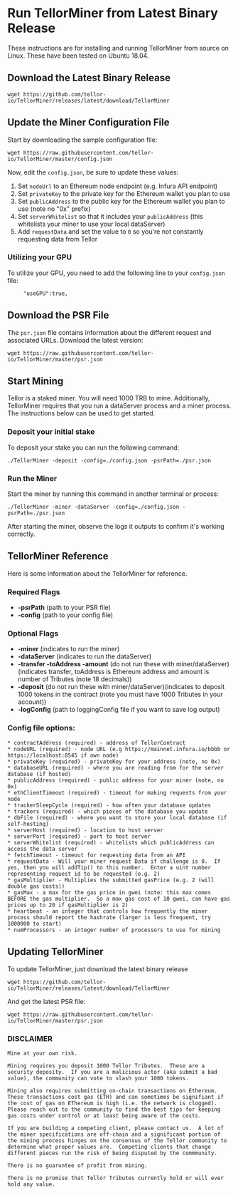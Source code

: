 # Run TellorMiner from Latest Binary Release
These instructions are for installing and running TellorMiner from source on Linux. These have been tested on Ubuntu 18.04.

## Download the Latest Binary Release
```
wget https://github.com/tellor-io/TellorMiner/releases/latest/download/TellorMiner
```

## Update the Miner Configuration File
Start by downloading the sample configuration file:
```
wget https://raw.githubusercontent.com/tellor-io/TellorMiner/master/config.json
```
Now, edit the `config.json`, be sure to update these values:
1. Set `nodeUrl` to an Ethereum node endpoint (e.g. Infura API endpoint)
2. Set `privateKey` to the private key for the Ethereum wallet you plan to use
3. Set `publicAddress` to the public key for the Ethereum wallet you plan to use (note no "0x" prefix)
4. Set `serverWhitelist` so that it includes your `publicAddress` (this whitelists your miner to use your local dataServer)
5. Add `requestData` and set the value to `0` so you're not constantly requesting data from Tellor

### Utilizing your GPU
To utilize your GPU, you need to add the following line to your `config.json` file:
 
         "useGPU":true,


## Download the PSR File
The `psr.json` file contains information about the different request and associated URLs. Download the latest version:
```
wget https://raw.githubusercontent.com/tellor-io/TellorMiner/master/psr.json
```

## Start Mining
Tellor is a staked miner. You will need 1000 TRB to mine. Additionally, TellorMiner requires that you run a dataServer process and a miner process. The instructions below can be used to get started.

### Deposit your initial stake
To deposit your stake you can run the following command:
```
./TellorMiner -deposit -config=./config.json -psrPath=./psr.json
```

### Run the Miner
Start the miner by running this command in another terminal or process:
```
./TellorMiner -miner -dataServer -config=./config.json -psrPath=./psr.json
```
After starting the miner, observe the logs it outputs to confirm it's working correctly.

## TellorMiner Reference
Here is some information about the TellorMiner for reference.

### Required Flags
* **-psrPath** (path to your PSR file)
* **-config** (path to your config file)

### Optional Flags
* **-miner** (indicates to run the miner)
* **-dataServer** (indicates to run the dataServer)
* **-transfer -toAddress -amount** (do not run these with miner/dataServer)(indicates transfer, toAddress is Ethereum address and amount is number of Tributes (note 18 decimals))
* **-deposit** (do not run these with miner/dataServer)(indicates to deposit 1000 tokens in the contract (note you must have 1000 Tributes in your account))
* **-logConfig** (path to loggingConfig file if you want to save log output)


### Config file options:
```
* contractAddress (required) - address of TellorContract
* nodeURL (required) - node URL (e.g https://mainnet.infura.io/bbbb or https://localhost:8545 if own node)
* privateKey (required) - privateKey for your address (note, no 0x)
* databaseURL (required) - where you are reading from for the server database (if hosted)
* publicAddress (required) - public address for your miner (note, no 0x)
* ethClientTimeout (required) - timeout for making requests from your node
* trackerSleepCycle (required) - how often your database updates
* trackers (required) - which pieces of the database you update
* dbFile (required) - where you want to store your local database (if self-hosting)
* serverHost (required) - location to host server
* serverPort (required) - port to host server
* serverWhitelist (required) - whitelists which publicAddress can access the data server
* fetchTimeout - timeout for requesting data from an API
* requestData - Will your miner request Data if challenge is 0.  If yes, then you will addTip() to this number.  Enter a uint number representing request id to be requested (e.g. 2)
* gasMultiplier - Multiplies the submitted gasPrice (e.g. 2 (will double gas costs))
* gasMax - a max for the gas price in gwei (note: this max comes BEFORE the gas multiplier.  So a max gas cost of 10 gwei, can have gas prices up to 20 if gasMultiplier is 2)
* heartbeat - an integer that controls how frequently the miner process should report the hashrate (larger is less frequent, try 1000000 to start)
* numProcessors - an integer number of processors to use for mining
```
## Updating TellorMiner
To update TellorMiner, just download the latest binary release
```
wget https://github.com/tellor-io/TellorMiner/releases/latest/download/TellorMiner
```
And get the latest PSR file:
```
wget https://raw.githubusercontent.com/tellor-io/TellorMiner/master/psr.json
```

### DISCLAIMER


    Mine at your own risk.  

    Mining requires you deposit 1000 Tellor Tributes.  These are a security deposity.  If you are a malicious actor (aka submit a bad value), the community can vote to slash your 1000 tokens.  

    Mining also requires submitting on-chain transactions on Ethereum.  These transactions cost gas (ETH) and can sometimes be signifiant if the cost of gas on EThereum is high (i.e. the network is clogged).  Please reach out to the community to find the best tips for keeping gas costs under control or at least being aware of the costs. 

    If you are building a competing client, please contact us.  A lot of the miner specifications are off-chain and a significant portion of the mining process hinges on the consensus of the Tellor community to determine what proper values are.  Competing clients that change different pieces run the risk of being disputed by the commmunity.  

    There is no guaruntee of profit from mining. 

    There is no promise that Tellor Tributes currently hold or will ever hold any value. 